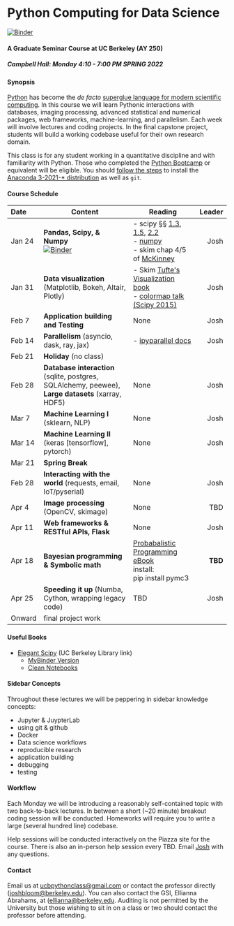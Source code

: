 Python Computing for Data Science
==============

[![Binder](https://mybinder.org/badge.svg)](https://mybinder.org/v2/gh/profjsb/python-seminar/master)


#### A Graduate Seminar Course at UC Berkeley (AY 250) ####

##### Campbell Hall: Monday 4:10 - 7:00 PM SPRING 2022 #####

#### Synopsis ####

[Python](http://python.org) has become the *de facto* [superglue language for modern scientific computing](http://www.reddit.com/r/Python/comments/y9rku/astrophysicist_joshua_bloom_on_python_as_super/). In this course we will learn Pythonic interactions with databases, imaging processing, advanced statistical and numerical packages, web frameworks, machine-learning, and parallelism. Each week will involve lectures and coding projects. In the final capstone project, students will build a working codebase useful for their own research domain.

This class is for any student working in a quantitative discipline and with familiarity with Python. Those who completed the [Python Bootcamp](http://www.pythonbootcamp.info) or equivalent will be eligible. You should [follow the steps](https://sites.google.com/site/pythonbootcamp/preparation/software) to install the [Anaconda 3-2021-* distribution](https://www.anaconda.com/products/individual) as well as <code>git</code>.

#### Course Schedule ####

Date | Content | Reading | Leader
:--- | --------| ------- | ---: |
Jan 24   | **Pandas, Scipy, & Numpy** <br> [![Binder](https://mybinder.org/badge.svg)](https://mybinder.org/v2/gh/profjsb/python-seminar/master?filepath=DataFiles_and_Notebooks%2F03_Numpy_Scipy_Stats%2FNumpyIntro.ipynb)   | - scipy &sect;&sect; [1.3](http://www.scipy-lectures.org/intro/numpy/index.html), [1.5](http://www.scipy-lectures.org/intro/scipy.html), [2.2](http://www.scipy-lectures.org/advanced/advanced_numpy/index.html)<br>- [numpy](https://hal.inria.fr/inria-00564007/document)</br> - skim chap 4/5 of [McKinney](http://shop.oreilly.com/product/0636920023784.do?code=B2S3) | Josh
Jan 31	| **Data visualization** (Matplotlib, Bokeh, Altair, Plotly)   | - Skim [Tufte's Visualization book](https://www.amazon.com/Visual-Display-Quantitative-Information/dp/0961392142)<br> - [colormap talk (Scipy 2015)](https://www.youtube.com/watch?v=xAoljeRJ3lU) | Josh
Feb 7  | **Application building and Testing** | None | Josh 
Feb 14  | **Parallelism** (asyncio, dask, ray, jax)  | - [ipyparallel docs](http://ipyparallel.readthedocs.io/en/latest/intro.html) |Josh
Feb 21  | **Holiday** (no class) |  | 
Feb 28 | **Database interaction** (sqlite, postgres, SQLAlchemy, peewee),<br>**Large datasets** (xarray, HDF5) |  None | Josh
Mar 7  | **Machine Learning I** (sklearn, NLP) | None |Josh
Mar 14	| **Machine Learning II** (keras [tensorflow], pytorch) | None |Josh
Mar 21  | **Spring Break** |  | 
Feb 28  | **Interacting with the world** (requests, email, IoT/pyserial)	| None | Josh
Apr 4	| **Image processing** (OpenCV, skimage)  | None | TBD
Apr 11	| **Web frameworks & RESTful APIs, Flask**		| None |  Josh
Apr 18	|	**Bayesian programming & Symbolic math**	| [Probabalistic Programming eBook](http://nbviewer.jupyter.org/github/CamDavidsonPilon/Probabilistic-Programming-and-Bayesian-Methods-for-Hackers/blob/master/Chapter1_Introduction/Ch1_Introduction_PyMC3.ipynb)<br>install:<br>pip install pymc3| **TBD**
Apr 25  | **Speeding it up** (Numba, Cython, wrapping legacy code) | TBD | Josh 
Onward   | final project work |
 

#### Useful Books ####

   - [Elegant Scipy](https://learning.oreilly.com/library/view/elegant-scipy/9781491922927/preface01.html) (UC Berkeley Library link)
       - [MyBinder Version](https://mybinder.org/v2/gh/elegant-scipy/notebooks/master?filepath=index.ipynb)
       - [Clean Notebooks](https://github.com/elegant-scipy/notebooks)
       
#### Sidebar Concepts ####

Throughout these lectures we will be peppering in sidebar knowledge concepts:

  - Jupyter & JuypterLab
  - using git & github
  - Docker
  - Data science workflows
  - reproducible research
  - application building
  - debugging
  - testing

#### Workflow ####

Each Monday we will be introducing a reasonably self-contained topic with two back-to-back lectures. In between a short (~20 minute) breakout coding session will be conducted. Homeworks will require you to write a large (several hundred line) codebase.

Help sessions will be conducted interactively on the Piazza site for the course. There is also an in-person help session every TBD. Email [Josh](mailto:joshbloom@berkeley.edu) with any questions.

#### Contact ####

Email us at [ucbpythonclass@gmail.com](mailto:ucbpythonclass@gmail.com) or contact the professor directly ([joshbloom@berkeley.edu](joshbloom@berkeley.edu)).  You can also contact the GSI, Ellianna Abrahams, at ([ellianna@berkeley.edu](ellianna@berkeley.edu). Auditing is not permitted by the University but those wishing to sit in on a class or two should contact the professor before attending.
